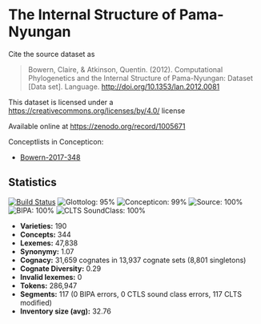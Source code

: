 # The Internal Structure of Pama-Nyungan

Cite the source dataset as

> Bowern, Claire, & Atkinson, Quentin. (2012). Computational Phylogenetics and the Internal Structure of Pama-Nyungan: Dataset [Data set]. Language. http://doi.org/10.1353/lan.2012.0081

This dataset is licensed under a https://creativecommons.org/licenses/by/4.0/ license

Available online at https://zenodo.org/record/1005671

Conceptlists in Concepticon:
- [Bowern-2017-348](http://concepticon.clld.org/contributions/Bowern-2017-348)

## Statistics

[![Build Status](https://travis-ci.org/lexibank/bowernpny.svg?branch=master)](https://travis-ci.org/lexibank/bowernpny)
![Glottolog: 95%](https://img.shields.io/badge/Glottolog-95%25-green.svg "Glottolog: 95%")
![Concepticon: 99%](https://img.shields.io/badge/Concepticon-99%25-green.svg "Concepticon: 99%")
![Source: 100%](https://img.shields.io/badge/Source-100%25-brightgreen.svg "Source: 100%")
![BIPA: 100%](https://img.shields.io/badge/BIPA-100%25-brightgreen.svg "BIPA: 100%")
![CLTS SoundClass: 100%](https://img.shields.io/badge/CLTS%20SoundClass-100%25-brightgreen.svg "CLTS SoundClass: 100%")

- **Varieties:** 190
- **Concepts:** 344
- **Lexemes:** 47,838
- **Synonymy:** 1.07
- **Cognacy:** 31,659 cognates in 13,937 cognate sets (8,801 singletons)
- **Cognate Diversity:** 0.29
- **Invalid lexemes:** 0
- **Tokens:** 286,947
- **Segments:** 117 (0 BIPA errors, 0 CTLS sound class errors, 117 CLTS modified)
- **Inventory size (avg):** 32.76